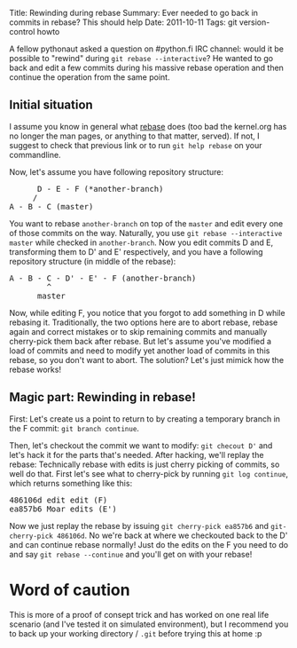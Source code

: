 Title: Rewinding during rebase
Summary: Ever needed to go back in commits in rebase? This should help
Date: 2011-10-11
Tags: git version-control howto

A fellow pythonaut asked a question on #python.fi IRC channel: would
it be possible to "rewind" during `git rebase --interactive`? He
wanted to go back and edit a few commits during his massive rebase
operation and then continue the operation from the same point.

## Initial situation

I assume you know in general what
[rebase](http://help.github.com/rebase/) does (too bad the kernel.org
has no longer the man pages, or anything to that matter, served). If
not, I suggest to check that previous link or to run `git help
rebase` on your commandline.

Now, let's assume you have following repository structure:

<pre>
      D - E - F (*another-branch)
     /
A - B - C (master)
</pre>

You want to rebase `another-branch` on top of the `master` and edit
every one of those commits on the way. Naturally, you use `git rebase
--interactive master` while checked in `another-branch`. Now you edit
commits D and E, transforming them to D' and E' respectively, and you
have a following repository structure (in middle of the rebase):

<pre>
A - B - C - D' - E' - F (another-branch)
        ^
      master
</pre>

Now, while editing F, you notice that you forgot to add something in
D while rebasing it. Traditionally, the two options here are to abort
rebase, rebase again and correct mistakes or to skip remaining commits
and manually cherry-pick them back after rebase. But let's assume
you've modified a load of commits and need to modify yet another load
of commits in this rebase, so you don't want to abort. The solution?
Let's just mimick how the rebase works!

## Magic part: Rewinding in rebase!

First: Let's create us a point to return to by creating a temporary
branch in the F commit: `git branch continue`.

Then, let's checkout the commit we want to modify: `git checout D'`
and let's hack it for the parts that's needed. After hacking, we'll
replay the rebase: Technically rebase with edits is just cherry
picking of commits, so well do that. First let's see what to
cherry-pick by running `git log continue`, which returns something
like this:

<pre>
486106d edit edit (F)
ea857b6 Moar edits (E')
</pre>

Now we just replay the rebase by issuing `git cherry-pick ea857b6` and
`git-cherry-pick 486106d`. No we're back at where we checkouted back
to the D' and can continue rebase normally! Just do the edits on the F
you need to do and say `git rebase --continue` and you'll get on with
your rebase!

# Word of caution

This is more of a proof of consept trick and has worked on one real
life scenario (and I've tested it on simulated environment), but I
recommend you to back up your working directory / `.git` before trying
this at home :p

